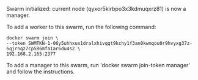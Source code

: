 


Swarm initialized: current node (qyxor5kirbpo3x3kdmuqxrz81) is now a manager.

To add a worker to this swarm, run the following command:

    docker swarm join \
    --token SWMTKN-1-06y5uhhxux1dralxhivqqt9kchy1f3an0kwmqou0r9hvyxg37z-6qjrnqz7cp586mfa1ar6du4s2 \
    192.168.2.165:2377

To add a manager to this swarm, run 'docker swarm join-token manager' and follow the instructions.